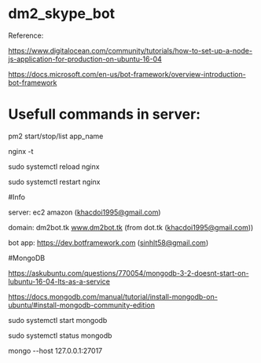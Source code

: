 # dm2_skype_bot

Reference:

https://www.digitalocean.com/community/tutorials/how-to-set-up-a-node-js-application-for-production-on-ubuntu-16-04

https://docs.microsoft.com/en-us/bot-framework/overview-introduction-bot-framework

# Usefull commands in server:

pm2 start/stop/list app_name

nginx -t

sudo systemctl reload nginx

sudo systemctl restart nginx

#Info

server: ec2 amazon (khacdoi1995@gmail.com)

domain: dm2bot.tk www.dm2bot.tk (from dot.tk (khacdoi1995@gmail.com))

bot app: https://dev.botframework.com (sinhlt58@gmail.com)

#MongoDB

https://askubuntu.com/questions/770054/mongodb-3-2-doesnt-start-on-lubuntu-16-04-lts-as-a-service

https://docs.mongodb.com/manual/tutorial/install-mongodb-on-ubuntu/#install-mongodb-community-edition

sudo systemctl start mongodb

sudo systemctl status mongodb

mongo --host 127.0.0.1:27017